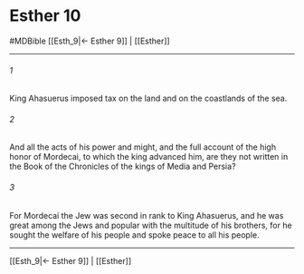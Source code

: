 # Esther 10
#MDBible
[[Esth_9|← Esther 9]] | [[Esther]]

***

###### 1 
King Ahasuerus imposed tax on the land and on the coastlands of the sea. 

###### 2 
And all the acts of his power and might, and the full account of the high honor of Mordecai, to which the king advanced him, are they not written in the Book of the Chronicles of the kings of Media and Persia? 

###### 3 
For Mordecai the Jew was second in rank to King Ahasuerus, and he was great among the Jews and popular with the multitude of his brothers, for he sought the welfare of his people and spoke peace to all his people. 

***

[[Esth_9|← Esther 9]] | [[Esther]]
